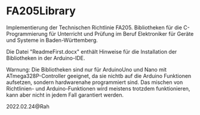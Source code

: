 # FA205Library
Implementierung der Technischen Richtlinie FA205.
Bibliotheken für die C-Programmierung für Unterricht und Prüfung im Beruf Elektroniker für Geräte und Systeme in Baden-Württemberg.

Die Datei "ReadmeFirst.docx" enthält Hinweise für die Installation der Bibliotheken in der Arduino-IDE.

Warnung: Die Bibliotheken sind nur für ArduinoUno und Nano mit ATmega328P-Controller geeignet, da sie nichtb auf die Arduino Funktionen
aufsetzen, sondern hardwarenahe programmiert sind. Das mischen von Richtlinien- und Arduino-Funktionen wird meistens trotzdem funktionieren,
kann aber nicht in jedem Fall garantiert werden.

2022.02.24@Rah
